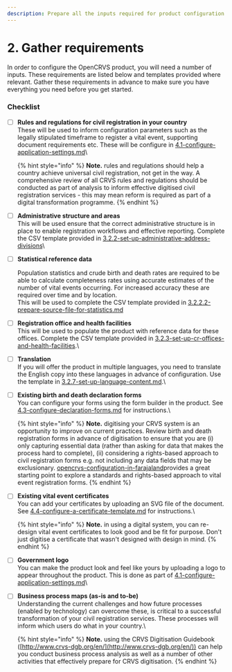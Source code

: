 ```yaml
---
description: Prepare all the inputs required for product configuration.
---
```


# 2. Gather requirements

In order to configure the OpenCRVS product, you will need a number of inputs. These requirements are listed below and templates provided where relevant. Gather these requirements in advance to make sure you have everything you need before you get started.&#x20;

### Checklist

*   [ ] **Rules and regulations for civil registration in your country**\
    These will be used to inform configuration parameters such as the legally stipulated timeframe to register a vital event, supporting document requirements etc. These will be configure in [4.1-configure-application-settings.md](4.-functional-configuration/4.1-configure-application-settings.md "mention")\


    {% hint style="info" %}
    **Note.** rules and regulations should help a country achieve universal civil registration, not get in the way. A comprehensive review of all CRVS rules and regulations should be conducted as part of analysis to inform effective digitised civil registration services - this may mean reform is required as part of a digital transformation programme.
    {% endhint %}


* [ ] **Administrative structure and areas**\
  This will be used ensure that the correct administrative structure is in place to enable registration workflows and effective reporting. Complete the CSV template provided in [3.2.2-set-up-administrative-address-divisions](3.-installation/3.2-set-up-your-own-country-configuration/3.2.2-set-up-administrative-address-divisions/ "mention")\

*   [ ] **Statistical reference data**

    Population statistics and crude birth and death rates are required to be able to calculate completeness rates using accurate estimates of the number of vital events occurring. For increased accuracy these are required over time and by location.\
    This will be used to complete the CSV template provided in [3.2.2.2-prepare-source-file-for-statistics.md](3.-installation/3.2-set-up-your-own-country-configuration/3.2.2-set-up-administrative-address-divisions/3.2.2.2-prepare-source-file-for-statistics.md "mention") \
    &#x20;
* [ ] **Registration office and health facilities**\
  This will be used to populate the product with reference data for these offices. Complete the CSV template provided in [3.2.3-set-up-cr-offices-and-health-facilities](3.-installation/3.2-set-up-your-own-country-configuration/3.2.3-set-up-cr-offices-and-health-facilities/ "mention").\

* [ ] **Translation**\
  If you will offer the product in multiple languages, you need to translate the English copy into these languages in advance of configuration. Use the template in [3.2.7-set-up-language-content.md](3.-installation/3.2-set-up-your-own-country-configuration/3.2.7-set-up-language-content.md "mention").\

*   [ ] **Existing birth and death declaration forms**\
    You can configure your forms using the form builder in the product. See [4.3-configure-declaration-forms.md](4.-functional-configuration/4.3-configure-declaration-forms.md "mention") for instructions.\


    {% hint style="info" %}
    **Note.** digitising your CRVS system is an opportunity to improve on current practices. Review birth and death registration forms in advance of digitisation to ensure that you are (i) only capturing essential data (rather than asking for data that makes the process hard to complete), (ii) considering a rights-based approach to civil registration forms e.g. not including any data fields that may be exclusionary. [opencrvs-configuration-in-farajaland](../default-configuration/opencrvs-configuration-in-farajaland/ "mention")provides a great starting point to explore a standards and rights-based approach to vital event registration forms.
    {% endhint %}


*   [ ] **Existing vital event certificates**\
    &#x20;You can add your certificates by uploading an SVG file of the document. See [4.4-configure-a-certificate-template.md](4.-functional-configuration/4.4-configure-a-certificate-template.md "mention") for instructions.\


    {% hint style="info" %}
    **Note.** in using a digital system, you can re-design vital event certificates to look good and be fit for purpose. Don't just digitise a certificate that wasn't designed with design in mind.
    {% endhint %}


* [ ] **Government logo**\
  You can make the product look and feel like yours by uploading a logo to appear throughout the product. This is done as part of [4.1-configure-application-settings.md](4.-functional-configuration/4.1-configure-application-settings.md "mention")\

*   [ ] **Business process maps (as-is and to-be)**\
    Understanding the current challenges and how future processes (enabled by technology) can overcome these, is critical to a successful transformation of your civil registration services. These processes will inform which users do what in your country.\


    {% hint style="info" %}
    **Note.** using the CRVS Digitisation Guidebook ([http://www.crvs-dgb.org/en/](http://www.crvs-dgb.org/en/)) can help you conduct business process analysis as well as a number of other activities that effectively prepare for CRVS digitisation.
    {% endhint %}

